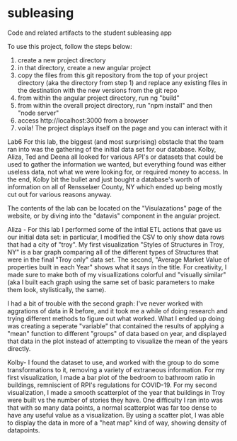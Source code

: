 # subleasing
Code and related artifacts to the student subleasing app



To use this project, follow the steps below:
1) create a new project directory
2) in that directory, create a new angular project
3) copy the files from this git repository from the top of your project directory (aka the directory from step 1) and replace any existing files in the destination with the new versions from the git repo
4) from within the angular project directory, run ng "build"
5) from within the overall project directory, run "npm install" and then "node server"
6) access http://localhost:3000 from a browser
7) voila! The project displays itself on the page and you can interact with it

Lab6
For this lab, the biggest (and most surprising) obstacle that the team ran into was the gathering of the initial data set for our database. Kolby, Aliza, Ted and Deena all looked for various API's or datasets that could be used to gather the information we wanted, but everything found was either useless data, not what we were looking for, or required money to access. In the end, Kolby bit the bullet and just bought a database's worth of information on all of Rensselaer County, NY which ended up being mostly cut out for various reasons anyway.

The contents of the lab can be located on the "Visulazations" page of the website, or by diving into the "datavis" component in the angular project. 

Aliza - For this lab I performed some of the intial ETL actions that gave us our initial data set: in particular, I modified the CSV to only show data rows that had a city of "troy". My first visualization "Styles of Structures in Troy, NY" is a bar graph comparing all of the different types of Structures that were in the final "Troy only" data set. The second, "Average Market Value of properties built in each Year" shows what it says in the title. For creativity, I made sure to make both of my visuallizations colorful and "visually similar" (aka I built each graph using the same set of basic parameters to make them look, stylistically, the same). 

I had a bit of trouble with the second graph: I've never worked with aggrations of data in R before, and it took me a while of doing research and trying different methods to figure out what worked. What I ended up doing was creating a seperate "variable" that contained the results of applying a "mean" function to different "groups" of data based on year, and displayed that data in the plot instead of attempting to visualize the mean of the years directly. 

Kolby- I found the dataset to use, and worked with the group to do some transformations to it, removing a variety of extraneous information. For my first visualization, I made a bar plot of the bedroom to bathroom ratio in buildings, remniscient of RPI's regulations for COVID-19. For my second visualization, I made a smooth scatterplot of the year that buildings in Troy were built vs the number of stories they have. One difficulty I ran into was that with so many data points, a normal scatterplot was far too dense to have any useful value as a visualization. By using a scatter plot, I was able to display the data in more of a "heat map" kind of way, showing density of datapoints.
